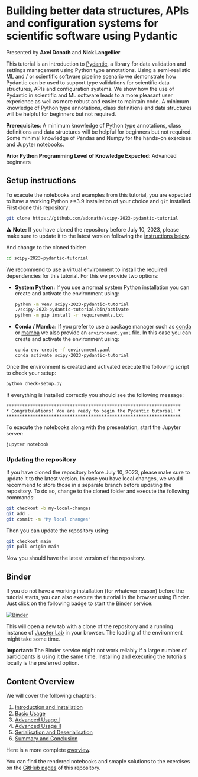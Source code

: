 # Building better data structures, APIs and configuration systems for scientific software using Pydantic

Presented by **Axel Donath** and **Nick Langellier**

This tutorial is an introduction to [Pydantic](https://pydantic.dev), a library for data validation and settings management using Python type annotations. Using a semi-realistic ML and / or scientific software pipeline scenario we demonstrate how Pydantic can be used to support type validations for scientific data structures, APIs and configuration systems. We show how the use of Pydantic in scientific and ML software leads to a more pleasant user experience as well as more robust and easier to maintain code. A minimum knowledge of Python type annotations, class definitions and data structures will be helpful for beginners but not required.

**Prerequisites**: A minimum knowledge of Python type annotations, class definitions and data structures will be helpful for beginners but not required. Some minimal knowledge of Pandas and Numpy for the hands-on exercises and Jupyter notebooks.

**Prior Python Programming Level of Knowledge Expected**: Advanced beginners


## Setup instructions

To execute the notebooks and examples from this tutorial, you are expected to have a working Python >=3.9 installation of your choice and `git` installed. First clone this repository:

```bash
git clone https://github.com/adonath/scipy-2023-pydantic-tutorial

```
:warning: **Note:** If you have cloned the repository before July 10, 2023, please make sure to update it to the latest version following the [instructions below](#updating-the-repository).


And change to the cloned folder:

```bash
cd scipy-2023-pydantic-tutorial
```
We recommend to use a virtual environment to install the required dependencies for this tutorial. For this we provide two options:

- **System Python:** If you use a normal system Python installation you can create and activate the environment using:
  
  ```bash
  python -m venv scipy-2023-pydantic-tutorial
  ./scipy-2023-pydantic-tutorial/bin/activate
  python -m pip install -r requirements.txt
  ```

- **Conda / Mamba:** If you prefer to use a package manager such as [conda](https://conda.io/projects/conda/en/latest/user-guide/install/index.html) or [mamba](https://mamba.readthedocs.io/en/latest/installation.html) we also provide an `environment.yaml` file. In this case you can create and activate the environment using:

  ```bash
  conda env create -f environment.yaml
  conda activate scipy-2023-pydantic-tutorial
  ```

Once the environment is created and activated execute the following script to check your setup:

```bash
python check-setup.py
```

If everything is installed correctly you should see the following message:

```
******************************************************************
* Congratulations! You are ready to begin the Pydantic tutorial! *
******************************************************************
```
To execute the notebooks along with the presentation, start the Jupyter server:

```bash
jupyter notebook
```

### Updating the repository

If you have cloned the repository before July 10, 2023, please make sure to update it to the latest version.
In case you have local changes, we would recommend to store those in a separate branch before updating the repository. To do so, change to the cloned folder and execute the following commands:

```bash
git checkout -b my-local-changes
git add .
git commit -m "My local changes"
```

Then you can update the repository using:

```bash
git checkout main
git pull origin main
```

Now you should have the latest version of the repository.


## Binder 
If you do not have a working installation (for whatever reason) before the tutorial starts, you can also execute the tutorial in the browser using Binder. Just click on the following badge to start the Binder service:

[![Binder](https://mybinder.org/badge_logo.svg)](https://mybinder.org/v2/gh/adonath/scipy-2023-pydantic-tutorial/HEAD)

This will open a new tab with a clone of the repository and a running instance of [Jupyter Lab](https://jupyter.org) in your browser. The loading of the environment might take some time.

**Important:** The Binder service might not work reliably if a large number of participants is using it the same time. Installing and executing the tutorials locally is the preferred option. 


## Content Overview
We will cover the following chapters:

  1. [Introduction and Installation](notebooks/1-introduction-and-refreshers.ipynb)
  1. [Basic Usage](notebooks/2-basic-usage.ipynb)
  1. [Advanced Usage I](notebooks/3-advanced-usage-part-I.ipynb)
  1. [Advanced Usage II](notebooks/3-advanced-usage-part-II.ipynb)
  1. [Serialisation and Deserialisation](notebooks/4-serialisation-and-deserialisation.ipynb)
  1. [Summary and Conclusion](notebooks/5-summary-and-conclusion.ipynb)

Here is a more complete [overview](overview.md).

You can find the rendered notebooks and smaple solutions to the exercises on the [GitHub pages](https://adonath.github.io/scipy-2023-pydantic-tutorial/) of this repository.


